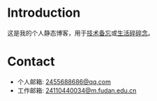 # Introduction
这是我的个人静态博客，用于[技术备忘](guanbinwu.github.io/work/blog.html)或[生活碎碎念](guanbinwu.github.io/personal/blog.html)。

# Contact
- 个人邮箱: 2455688686@qq.com
- 工作邮箱: 24110440034@m.fudan.edu.cn
